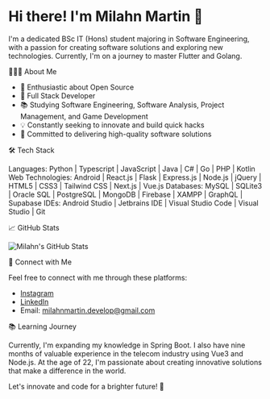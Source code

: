 # Hi there! I'm Milahn Martin 👋

I'm a dedicated BSc IT (Hons) student majoring in Software Engineering, with a passion for creating software solutions and exploring new technologies. Currently, I'm on a journey to master Flutter and Golang.

👨🏻‍💻 About Me

- 🌱 Enthusiastic about Open Source
- 🚀 Full Stack Developer
- 📚 Studying Software Engineering, Software Analysis, Project Management, and Game Development
- 💡 Constantly seeking to innovate and build quick hacks
- 🎯 Committed to delivering high-quality software solutions

🛠️ Tech Stack

Languages: Python | Typescript | JavaScript | Java | C# | Go | PHP | Kotlin
Web Technologies: Android | React.js | Flask | Express.js | Node.js | jQuery | HTML5 | CSS3 | Tailwind CSS | Next.js | Vue.js
Databases: MySQL | SQLite3 | Oracle SQL | PostgreSQL | MongoDB | Firebase | XAMPP | GraphQL | Supabase
IDEs: Android Studio | Jetbrains IDE | Visual Studio Code | Visual Studio | Git

📈 GitHub Stats

![Milahn's GitHub Stats](https://github-readme-stats.vercel.app/api?username=milahnmartin&show_icons=true&theme=default)

🤝 Connect with Me

Feel free to connect with me through these platforms:

- [Instagram](https://www.instagram.com/milahnmartin/)
- [LinkedIn](https://www.linkedin.com/in/milahn-martin-376416203/)
- Email: milahnmartin.develop@gmail.com

📚 Learning Journey

Currently, I'm expanding my knowledge in Spring Boot. I also have nine months of valuable experience in the telecom industry using Vue3 and Node.js. At the age of 22, I'm passionate about creating innovative solutions that make a difference in the world.

Let's innovate and code for a brighter future! 🌟
